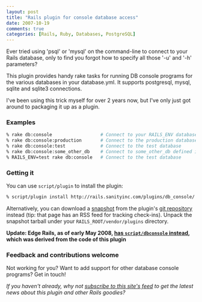```yaml
---
layout: post
title: "Rails plugin for console database access"
date: 2007-10-19
comments: true
categories: [Rails, Ruby, Databases, PostgreSQL]
---
```


Ever tried using 'psql' or 'mysql' on the command-line to connect to your Rails database, only to find you forgot how to specify all those '-u' and '-h' parameters?

This plugin provides handy rake tasks for running DB console programs for the various databases in your database.yml.  It supports postgresql, mysql, sqlite and sqlite3 connections.

<!-- more -->

I've been using this trick myself for over 2 years now, but I've only just got around to packaging it up as a plugin.

### Examples

```bash
% rake db:console                  # Connect to your RAILS_ENV database
% rake db:console:production       # Connect to the production database
% rake db:console:test             # Connect to the test database
% rake db:console:some_other_db    # Connect to some_other_db defined in database.yml
% RAILS_ENV=test rake db:console   # Connect to the test database
```

### Getting it

You can use `script/plugin` to install the plugin:

```bash
% script/plugin install http://rails.sanityinc.com/plugins/db_console/
```

Alternatively, you can download a
[snapshot](http://git.sanityinc.com/?p=db_console.git;a=snapshot;h=HEAD;sf=tgz)
from the plugin's
[git repository](http://git.sanityinc.com/?p=db_console.git;a=summary)
instead (tip: that page has an RSS feed for tracking
check-ins). Unpack the snapshot tarball under your
`RAILS_ROOT/vendor/plugins` directory.

**Update: Edge Rails, as of early May 2008,
[has `script/dbconsole` instead](http://www.sanityinc.com/articles/rails-gets-new-dbconsole-script),
which was derived from the code of this plugin**

### Feedback and contributions welcome

Not working for you? Want to add support for other database console programs?  Get in touch!

*If you haven't already, why not
[subscribe to this site's feed](http://www.sanityinc.com/rss.xml) to
get the latest news about this plugin and other Rails goodies?*

